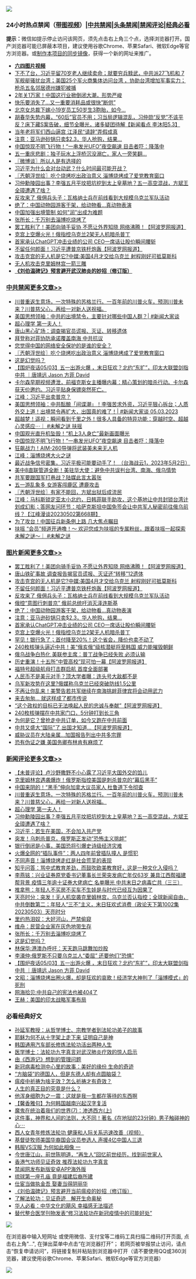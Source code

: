 ![](https://raw.githubusercontent.com/jsvpn/jsproxy/dev/64photo/fqnews-qr.jpg)

<div id="tt">
<h3>24小时热点禁闻（<a href="https://aaa.v2dns.tk/?QAjUl=BgRp5UNKRn&T5Vk=fPVH&Q59Ab=WxGE" target="_blank">带图视频</a>）|<a href="#%E4%B8%AD%E5%85%B1%E7%A6%81%E9%97%BB%E6%9B%B4%E5%A4%9A%E6%96%87%E7%AB%A0">中共禁闻</a>|<a href="#%E5%9B%BE%E7%89%87%E6%96%B0%E9%97%BB%E6%9B%B4%E5%A4%9A%E6%96%87%E7%AB%A0">头条禁闻</a>|<a href="#%E6%96%B0%E9%97%BB%E8%AF%84%E8%AE%BA%E6%9B%B4%E5%A4%9A%E6%96%87%E7%AB%A0">禁闻评论|<a href="#%E5%BF%85%E7%9C%8B%E7%BB%8F%E5%85%B8%E5%A5%BD%E6%96%87">经典必看</a></h3>
<div><b>提示：</b>微信如提示停止访问该网页，须先点击右上角三个点，选择浏览器打开。国产浏览器可能已屏蔽本项目，建议使用谷歌Chrome、苹果Safari、微软Edge等官方浏览器。或<a href="%E5%88%B6%E4%BD%9Cgit%E7%A6%81%E9%97%BB%E9%95%9C%E5%83%8F.md">制作本项目的同步镜像</a>，获得一个新的网址来推广。</div>
<ul>
<li><b><a href="http://d2.v2rss.gq/64.mp4" target="_blank">六四图片视频</a></b></li>
<li><a href="/sohnews/20230504/1879878.md">下不了台，习近平留70岁老人继续卖命；就要穷兵黩武，中共派27飞机和 7 军舰艇骚扰台湾；美国25个军火商集体访问台湾 ，协助台湾增加军事实力；枪杀五名邻居德州嫌犯被捕</a></li>
<li><a href="/cnnews/20230504/1879905.md">2年关1万家！中国这行业掀倒闭大潮，形势严峻</a></li>
<li><a href="/cnnews/20230504/1879924.md">快乐要消失了…又一重要消耗品或很快”断供”</a></li>
<li><a href="/cnnews/20230504/1879975.md">北京女总裁下嫁小19岁员工50岁生3胞胎，如今…</a></li>
<li><a href="/sohnews/20230504/1880017.md">胡春华失势内幕，“60后”官员不用；习当局逻辑混乱，习仲勋“反党”不该平反？床下藏S案告破，细节全曝光，诸多疑团待解【新闻看点 李沐阳5.3】</a></li>
<li><a href="/cnnews/20230504/1879923.md">当年老将军们西山逼宫 江泽民“请辞”弄假成真</a></li>
<li><a href="/topimagenews/20230504/1879918.md">注意：亚马逊砂锅只卖$2.3，华人抢购，结果…</a></li>
<li><a href="/cbnews/20230503/1879763.md">中国惊现不明飞行物！“一串发光UFO”夜空飙速 目击者吓：降落中</a></li>
<li><a href="/cnnews/20230504/1879925.md">五一重庆悲剧：独子玩水上浮桥沉没溺亡，家人一旁笑翻…</a></li>
<li><a href="/ssgc/20230504/1879981.md">〖微博谈〗所以人是有选择的</a></li>
<li><a href="/sohnews/20230504/1880045.md">习近平为什么会对台动武？什么时间最可能开战？</a></li>
<li><a href="/cbnews/20230504/1880076.md">〖兲朝浮世绘〗吃个烧烤吃出政治意义 淄博烧烤成了爱党教育窗口</a></li>
<li><a href="/comments/20230504/1880102.md">习仲勳陵园出事？李强五月平坟把坑挖到太上皇墓地？五一高空混战，方斌王全璋遭遇了啥？</a></li>
<li><a href="/topimagenews/20230504/1880031.md">反攻来了 俄佣兵头子：瓦格纳士兵在前线看到大规模乌克兰军队活动</a></li>
<li><a href="/topimagenews/20230504/1879919.md">绝了：中国动物园游客干架，给动物看…真动物表演</a></li>
<li><a href="/ssgc/20230504/1879894.md">中国加强出境管制 如何"润"出成为难题</a></li>
<li><a href="/comments/20230504/1879985.md">张所长：千万别去淄博吃烧烤了</a></li>
<li><a href="/topimagenews/20230504/1880130.md">罢工胜利了！美团向骑手妥协 不愿让外界知晓 网络沸腾！【阿波罗网报道】</a></li>
<li><a href="/topimagenews/20230503/1879801.md">克宫上空爆火光！俄指控乌克兰2架无人机暗杀普丁</a></li>
<li><a href="/topimagenews/20230503/1879827.md">首家承认ChatGPT冲击业绩的公司 CEO一席话让股价瞬间腰斩</a></li>
<li><a href="/topimagenews/20230504/1880103.md">不留任何颜面！习近平遭普京铁杆炮轰【阿波罗网报道】</a></li>
<li><a href="/topimagenews/20230504/1880104.md">攻击克宫的无人机是它?中媒:美国4月才交给乌克兰 射程刚好可抵莫斯科</a></li>
<li><a href="/headline/20230504/1879937.md">无人机攻击克里姆林宫一箭三雕</a></li>
<li><b><a href="/comments/20200207/1272816.md" target="_blank">《刘伯温碑记》预言避开武汉肺炎的妙招（修订版）</a></b></li>
</ul>
</div>

<div class="catlist">
<h3><a href="/cbnews/" target="_blank">中共禁闻</a><span><a href="/cbnews/" target="_blank" rel="nofollow">更多文章>></a></span></h3>
<ul>
<li><a href="/comments/20230504/1880202.md" target="_blank">川普重返生意场，一次特殊的苏格兰行。一百年前的川普火车，预测川普未来？川普慈父心，再给一对新人送祝福。</a></li>
<li><a href="/cbnews/20230504/1880201.md" target="_blank">美国思想领袖：中共的出境禁令，主要针对哪些中国人群？| #新闻大家谈</a></li>
<li><a href="/comments/20230504/1880193.md" target="_blank">超心理学 第一夫人！</a></li>
<li><a href="/cbnews/20230504/1880192.md" target="_blank">唐山黑心矿场：调查揭官员谎报、灭证、转移遗体</a></li>
<li><a href="/cbnews/20230504/1880153.md" target="_blank">拜登称对菲协防承诺覆盖南海 中共抗议</a></li>
<li><a href="/cbnews/20230504/1879996.md" target="_blank">您觉得中国的网络安全保护的是谁的安全？</a></li>
<li><a href="/cbnews/20230504/1880076.md" target="_blank">〖兲朝浮世绘〗吃个烧烤吃出政治意义 淄博烧烤成了爱党教育窗口</a></li>
<li><a href="/comments/20230504/1879983.md" target="_blank">这是幻觉吗？</a></li>
<li><a href="/comments/20230504/1879965.md" target="_blank">【围炉夜话05/03】五一出游火爆 ，末日狂欢？北约“东扩”，印太大联盟剑指中共 ｜唐靖远 Jason 方菲 David</a></li>
<li><a href="/comments/20230504/1879936.md" target="_blank">卡尔森早期视频遭泄，前福克斯女主播曝内幕：精心策划的暗杀行动。卡尔森获天价邀约。习近平贴身保镖突然死亡。</a></li>
<li><a href="/cbnews/20230504/1879934.md" target="_blank">江峰：习近平出卖普京？</a></li>
<li><a href="/cbnews/20230503/1879798.md" target="_blank">美国思想领袖：中共酝酿「间谍潮」！李强苦求外资，习近平狠心拆台；人质外交上道！出境禁令再扩大，出国真的难了！| #新闻大家谈 05.03.2023</a></li>
<li><a href="/comments/20230503/1879766.md" target="_blank">超越梦！遥视：瞬间看到千里之外！很多人具备的特异功能：穿越时空、超越心灵感应⋯｜ #未解之谜 扶摇</a></li>
<li><a href="/cbnews/20230503/1879764.md" target="_blank">中国观光直升机坠毁！“机上3人身亡”最新画面曝光</a></li>
<li><a href="/cbnews/20230503/1879763.md" target="_blank">中国惊现不明飞行物！“一串发光UFO”夜空飙速 目击者吓：降落中</a></li>
<li><a href="/cbnews/20230503/1879752.md" target="_blank">狂飙战力！AIM-260导弹将武装美未来无人机</a></li>
<li><a href="/cbnews/20230503/1879750.md" target="_blank">江峰：淄博烧烤大火之谜</a></li>
<li><a href="/cbnews/20230503/1879505.md" target="_blank">最近战争信号密集，习近平极可能要动手了！ （台海战云1，2023年5月2日）</a></li>
<li><a href="/cbnews/20230503/1879682.md" target="_blank">美中8直联管道全断！美驻华大使：避免中共误判台湾、南海、俄乌情势</a></li>
<li><a href="/cbnews/20230503/1879679.md" target="_blank">共军要跟国军打巷战？陆媒此言太嚣张</a></li>
<li><a href="/cbnews/20230503/1879665.md" target="_blank">五一游乱象多 女游客闯鹿区 遭鹿攻击</a></li>
<li><a href="/cbnews/20230503/1879632.md" target="_blank">〖兲朝浮世绘〗有家不能回，方斌出狱后成流民</a></li>
<li><a href="/cbnews/20230503/1879607.md" target="_blank">江峰：马科斯锁定亚太小北约，日韩菲联手助攻，这个基地让中共封锁台湾计划成幻影；答网友问环节：哈萨克斯坦中国免签会让中共军人秘密前往俄乌前线？【江峰漫谈20230502第668期】</a></li>
<li><a href="/cbnews/20230503/1879595.md" target="_blank">为了攻台！中国征兵新条例上路 几大焦点瞩目</a></li>
<li><a href="/comments/20230503/1879594.md" target="_blank">扶摇 “会员”频道开通噜！～ 欢迎您成为扶摇的专属粉丝，跟着扶摇一起探索未解之谜～｜ #未解之谜</a></li>

</ul>
</div>
<div class="catlist">
<h3><a href="/topimagenews/" target="_blank">图片新闻</a><span><a href="/topimagenews/" target="_blank" rel="nofollow">更多文章>></a></span></h3>
<ul>
<li><a href="/topimagenews/20230504/1880130.md" target="_blank">罢工胜利了！美团向骑手妥协 不愿让外界知晓 网络沸腾！【阿波罗网报道】</a></li>
<li><a href="/topimagenews/20230504/1880111.md" target="_blank">唐山铁矿事故 调查报告揭官员谎报、灭证还“转移”12遗体</a></li>
<li><a href="/topimagenews/20230504/1880104.md" target="_blank">攻击克宫的无人机是它?中媒:美国4月才交给乌克兰 射程刚好可抵莫斯科</a></li>
<li><a href="/topimagenews/20230504/1880103.md" target="_blank">不留任何颜面！习近平遭普京铁杆炮轰【阿波罗网报道】</a></li>
<li><a href="/topimagenews/20230504/1880031.md" target="_blank">反攻来了 俄佣兵头子：瓦格纳士兵在前线看到大规模乌克兰军队活动</a></li>
<li><a href="/topimagenews/20230504/1880026.md" target="_blank">俄控“意图行刺普京” 俄前总统吁消灭泽连斯基</a></li>
<li><a href="/topimagenews/20230504/1879919.md" target="_blank">绝了：中国动物园游客干架，给动物看…真动物表演</a></li>
<li><a href="/topimagenews/20230504/1879918.md" target="_blank">注意：亚马逊砂锅只卖$2.3，华人抢购，结果…</a></li>
<li><a href="/topimagenews/20230503/1879827.md" target="_blank">首家承认ChatGPT冲击业绩的公司 CEO一席话让股价瞬间腰斩</a></li>
<li><a href="/topimagenews/20230503/1879801.md" target="_blank">克宫上空爆火光！俄指控乌克兰2架无人机暗杀普丁</a></li>
<li><a href="/topimagenews/20230503/1879751.md" target="_blank">罕见！银行急了；首付降至20%！这个省会，降价也卖不动了</a></li>
<li><a href="/topimagenews/20230503/1879733.md" target="_blank">240枚核弹头逼近中共！美“俄亥俄”级核潜艇将至韩国 威力能摧毁朝鲜</a></li>
<li><a href="/topimagenews/20230503/1879703.md" target="_blank">俄乌战争白热化 美联参主席：普丁战争已经失败 必须认输</a></li>
<li><a href="/topimagenews/20230503/1879692.md" target="_blank">历史重演！十五所“中管高校”现可怕一幕【阿波罗网报道】</a></li>
<li><a href="/topimagenews/20230503/1879664.md" target="_blank">福特号超级航母打击群启航 首度全面部署</a></li>
<li><a href="/topimagenews/20230503/1879654.md" target="_blank">人民币不是美元对手？顶大学者曝：连头号大敌都不是</a></li>
<li><a href="/topimagenews/20230503/1879646.md" target="_blank">乌军新攻势在这里?俄媒称乌克兰已经突破防线1.5公里</a></li>
<li><a href="/topimagenews/20230503/1879635.md" target="_blank">不再让你乱来！美警告若共军继续在南海挑衅菲律宾将会动用武力</a></li>
<li><a href="/topimagenews/20230503/1879606.md" target="_blank">来去匆匆… 就这样成了都市传说</a></li>
<li><a href="/topimagenews/20230503/1879548.md" target="_blank">&#8220;这个政权的目标已无法唤起人民的忠诚与奉献&#8221;【阿波罗网报道】</a></li>
<li><a href="/topimagenews/20230503/1879522.md" target="_blank">240枚核弹摆在中共家门口，5分钟打到长三角</a></li>
<li><a href="/topimagenews/20230503/1879474.md" target="_blank">为何是它？曾抢走中共订单，如今又跑在中共前面</a></li>
<li><a href="/topimagenews/20230503/1879467.md" target="_blank">中共又盛大“国际”了 出国才知道…【阿波罗网报道】</a></li>
<li><a href="/topimagenews/20230503/1879454.md" target="_blank">威胁议员在大陆亲属&#8230;加国报告列出中共多宗罪</a></li>
<li><a href="/topimagenews/20230503/1879453.md" target="_blank">恐有伪证之嫌 美国务卿布林肯有麻烦了</a></li>

</ul>
</div>
<div class="catlist">
<h3><a href="/comments/" target="_blank">新闻评论</a><span><a href="/comments/" target="_blank" rel="nofollow">更多文章>></a></span></h3>
<ul>
<li><a href="/comments/20230504/1880213.md" target="_blank">【未普评论】卢沙野撒野不小心露了习近平大国外交的馅儿</a></li>
<li><a href="/comments/20230504/1880206.md" target="_blank">克里姆林宫遇袭爆炸！俄罗斯指控美国是刺杀普京的“幕后黑手”</a></li>
<li><a href="/comments/20230504/1880204.md" target="_blank">中国来阴的！“黑手”伸向加拿大议员家人 杜鲁道下令彻查</a></li>
<li><a href="/comments/20230504/1880202.md" target="_blank">川普重返生意场，一次特殊的苏格兰行。一百年前的川普火车，预测川普未来？川普慈父心，再给一对新人送祝福。</a></li>
<li><a href="/comments/20230504/1880193.md" target="_blank">超心理学 第一夫人！</a></li>
<li><a href="/comments/20230504/1880102.md" target="_blank">习仲勳陵园出事？李强五月平坟把坑挖到太上皇墓地？五一高空混战，方斌王全璋遭遇了啥？</a></li>
<li><a href="/comments/20230504/1880046.md" target="_blank">习近平：若生在美国，不会加入共产党</a></li>
<li><a href="/comments/20230504/1880037.md" target="_blank">突发！乌刺杀普京，俄罗斯正发动“恐怖主义挑衅”</a></li>
<li><a href="/comments/20230504/1880036.md" target="_blank">银行倒闭是小事，美国恐将引爆史诗级经济灾难</a></li>
<li><a href="/comments/20230504/1880035.md" target="_blank">火爆全网的“插队事件”：两人四年前曾插队撞人 是惯犯</a></li>
<li><a href="/comments/20230504/1880034.md" target="_blank">不同声音！淄博烧烤走红是社会荒芜的表现</a></li>
<li><a href="/comments/20230504/1880027.md" target="_blank">知乎问答：骂中式教育差劲，而鼓吹欧美教育好，这是一种文化入侵吗？</a></li>
<li><a href="/comments/20230504/1880021.md" target="_blank">李燕铭：兴业证券原党委书记董事长兰荣突发病亡年仅63岁 兼具江西帮福建帮背景 疫情三年逾十证券大佬病亡 名单曝光 中共末日之病毒亡共（三三）</a></li>
<li><a href="/comments/20230504/1880016.md" target="_blank">推拿熊：年轻人不买房不买车不生娃是与时代已经互为因果了</a></li>
<li><a href="/comments/20230504/1880013.md" target="_blank">天亮时分：突发！无人机空袭克里姆林宫，乌克兰否认指控；全球新闻自由，中共倒数第二；年轻人“三不”主义，末日狂欢式消费（政论天下第1002集 20230503）天亮时分</a></li>
<li><a href="/comments/20230504/1879987.md" target="_blank">里约热泪奴：大好河山，严禁偷窥</a></li>
<li><a href="/comments/20230504/1879986.md" target="_blank">维舟：民营企业家在灰色地带生存</a></li>
<li><a href="/comments/20230504/1879985.md" target="_blank">张所长：千万别去淄博吃烧烤了</a></li>
<li><a href="/comments/20230504/1879983.md" target="_blank">这是幻觉吗？</a></li>
<li><a href="/comments/20230504/1879974.md" target="_blank">林保华:港澳办呼吁：天天跑马跳舞加炒股</a></li>
<li><a href="/comments/20230504/1879972.md" target="_blank">李濠仲:俄罗斯不只要乌克兰人“委屈” 还要他们“恐惧”</a></li>
<li><a href="/comments/20230504/1879965.md" target="_blank">【围炉夜话05/03】五一出游火爆 ，末日狂欢？北约“东扩”，印太大联盟剑指中共 ｜唐靖远 Jason 方菲 David</a></li>
<li><a href="/comments/20230504/1879955.md" target="_blank">文昭：淄博烧烤出圈火爆，却是狂欢的哀歌！经济学大神判了「淄博模式」的死刑</a></li>
<li><a href="/comments/20230504/1879941.md" target="_blank">网海拾贝:中共自己的宪法也被404了</a></li>
<li><a href="/comments/20230504/1879940.md" target="_blank">王赫：美国的印太战略军事布局</a></li>

</ul>
</div>

<div class="catlist">
<h3>必看经典好文</h3>
<ul>
<li><a href="/comments/20210629/1576797.md" target="_blank">孙延军教授：从哲学博士、宗教学者到法轮功弟子的故事</a></li>
<li><a href="/ccpdope/20190803/1168965.md" target="_blank">耶稣为何不从十字架上走下来 证明自己是神</a></li>
<li><a href="/cbnews/20220922/1787482.md" target="_blank">韩国通用汽车部长修炼法轮功活出两种人生</a></li>
<li><a href="/comments/20200820/1382989.md" target="_blank">医学博士：法轮功九字真言对武汉肺炎疗效的惊人启示</a></li>
<li><a href="/cbnews/20211017/1639767.md" target="_blank">由《西游记》想到的管理问题</a></li>
<li><a href="/cbnews/20210421/1530674.md" target="_blank">新冠病毒检测中心里的故事：美好的缘份 生命的奇迹</a></li>
<li><a href="/comments/20220129/1685716.md" target="_blank">“方脑袋”的德国人，但是东德人却有点圆脑袋？</a></li>
<li><a href="/comments/20200502/1322275.md" target="_blank">瘟疫中祈祷为啥无效？怎么祈祷才有奇效？</a></li>
<li><a href="/comments/20220717/1759493.md" target="_blank">人生的真正目的究竟是什么？</a></li>
<li><a href="/topimagenews/20210219/1489990.md" target="_blank">他浑身细胞为之一震：这就是我一生都在等待的东西啊</a></li>
<li><a href="/bannedvideo/20210301/1495767.md" target="_blank">【馨香雅句】为何韩国越南兴起汉字复活</a></li>
<li><a href="/topimagenews/20180527/948369.md" target="_blank">魔鬼在统治着我们的世界(7)：渗透西方(上)</a></li>
<li><a href="/comments/20220722/1761738.md" target="_blank">这件事，神界和人间的法则，大不同！著名《在地狱的23分钟》男子触碰神的心⋯</a></li>
<li><a href="/comments/20220520/1735217.md" target="_blank">西人女青年修炼法轮功 健康和人际关系迅速改善（视频）</a></li>
<li><a href="/taiwannews/20220804/1767098.md" target="_blank">基督徒牧师美国华裔国会议员参选人 声援4亿中国人三退</a></li>
<li><a href="/bannedvideo/20220228/1697982.md" target="_blank">韩服VS汉服 为何如此相像 一</a></li>
<li><a href="/funmedia/20210321/1509617.md" target="_blank">今世唐江山，前世陈明道，“再生人”回忆前世经历，找到前世家人</a></li>
<li><a href="/comments/20200517/1330064.md" target="_blank">香港气功师见证奇效 推荐法轮功九字真言</a></li>
<li><a href="/comments/20200627/783266.md" target="_blank">禁闻网发布新版安卓APP海外版</a></li>
<li><a href="/bannedvideo/20220418/1720873.md" target="_blank">琉球第一座孔庙 竟是福建后裔所建</a></li>
<li><a href="/lifebaike/20161111/612348.md" target="_blank">仕宦当做执金吾 娶妻当得阴丽华</a></li>
<li><a href="/comments/20200207/1272816.md" target="_blank">《刘伯温碑记》预言避开当前瘟疫的妙招（修订版）</a></li>
<li><a href="/comments/20200307/1289968.md" target="_blank">了解法轮功：见证奇迹　解开生命奥秘</a></li>
<li><a href="/comments/20220220/1694796.md" target="_blank">华人必看：中华文化的飓风 幸福感无法描述</a></li>
<li><a href="/comments/20210720/1518906.md" target="_blank">替代整合医学刊物发表“修习法轮功在新冠疫情中的可能好处”</a></li>

</ul>
</div>

![](https://raw.githubusercontent.com/jsvpn/jsproxy/dev/64photo/fqnews-qr.jpg)

在浏览器中输入短网址 或使用微信、支付宝等二维码工具扫描二维码打开页面, 点击右上角"...", 在弹出菜单中点击“在浏览器打开”； 若网页被举报禁止访问，请点击“恢复申请访问”，将链接复制并粘贴到浏览器中打开（请不要使用QQ或360浏览器，建议使用谷歌Chrome、苹果Safari、微软Edge等官方浏览器）

![](https://raw.githubusercontent.com/jsvpn/jsproxy/dev/64photo/wx.jpg)